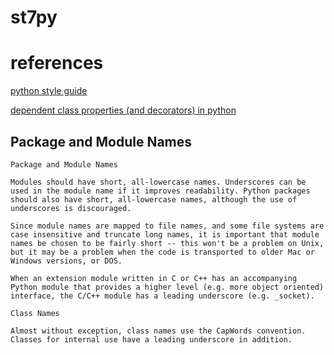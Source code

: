 # st7py


# references

[python style guide](https://www.python.org/dev/peps/pep-0008/)

[dependent class properties (and decorators) in python](http://www.programiz.com/python-programming/property)

## Package and Module Names

```
Package and Module Names

Modules should have short, all-lowercase names. Underscores can be used in the module name if it improves readability. Python packages should also have short, all-lowercase names, although the use of underscores is discouraged.

Since module names are mapped to file names, and some file systems are case insensitive and truncate long names, it is important that module names be chosen to be fairly short -- this won't be a problem on Unix, but it may be a problem when the code is transported to older Mac or Windows versions, or DOS.

When an extension module written in C or C++ has an accompanying Python module that provides a higher level (e.g. more object oriented) interface, the C/C++ module has a leading underscore (e.g. _socket).

Class Names

Almost without exception, class names use the CapWords convention. Classes for internal use have a leading underscore in addition.
```
